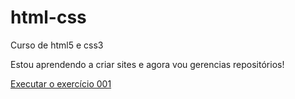 # html-css
 Curso de html5 e css3

 Estou aprendendo a criar sites e agora vou gerencias repositórios!

 <a href="https://tcheloklein.github.io/html-css/exercicios/ex001/index.html">Executar o exercício 001 </a>
